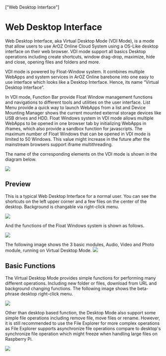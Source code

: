 ["Web Desktop Interface"]
# Web Desktop Interface
Web Desktop Interface, aka Virtual Desktop Mode (VDI Mode), is a mode that allow users to use ArOZ Online Cloud System using a OS-Like desktop interface on their web browser. VDI mode support all basics Desktop operations including create shortcuts, window drag-drop, maximize, hide and close, opening files and folders and more.

VDI mode is powered by Float-Window system. It combines multiple WebApps and system services in ArOZ Online barebone into one easy to use interface which looks like a Desktop Interface. Hence, its name “Virtual Desktop Interface”.

In VDI mode, Function Bar provide Float Window management functions and navigations to different tools and utilities on the user interface. List Menu provide a quick way to launch WebApps from a list and Device Mounting Manager shows the current mounted external storage devices like USB drives and HDD. Float Windows system in VDI mode allows multiple WebApps to be opened in one browser tab by initializing WebApps in iframes, which also provide a sandbox function for javascripts. The maximum number of Float Windows that can be opened in VDI mode is limited to 50 Windows. This value might increase in the future after the mainstream browsers support iframe multithreading.

The name of the corresponding elements on the VDI mode is shown in the diagram below.

![](img/8/0.png)

## Preview
This is a typical Web Desktop Interface for a normal user. You can see the shortcuts on the left upper corner and a few files on the center of the desktop. Background is changable via right-click menu.

![](img/8/2.png)

And the functions of the Float Windows system is shown as follows.

![](img/8/1.png)

The following image shows the 3 basic modules, Audio, Video and Photo module, running on Virtual Desktop Mode.
![](img/8/3.png)

## Basic Functions
The Virtual Desktop Mode provides simple functions for performing many different operations. Including new folder or files, download from URL and background changing functions. The following image shows the beta-phrase desktop right-click menu.

![](img/8/4.png)

Other than desktop based function, the Desktop Mode also support some simple file operations including remove file, move files or rename. However, it is still recommended to use the File Explorer for more complex operations as File Explorer supports asynchronize file operations compare to desktop's synchronize file operation which might freeze when handling large files on Raspberry Pi.

![](img/8/5.png)




